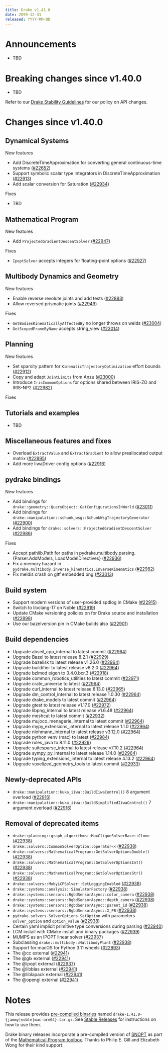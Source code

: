 ```yaml
---
title: Drake v1.41.0
date: 2099-12-31
released: YYYY-MM-DD
---
```


# Announcements

* TBD

# Breaking changes since v1.40.0

* TBD

Refer to our [Drake Stability Guidelines](/stable.html) for our policy
on API changes.

# Changes since v1.40.0

## Dynamical Systems

<!-- <relnotes for systems go here> -->

New features

* Add DiscreteTimeApproximation for converting general continuous-time systems ([#22652][_#22652])
* Support symbolic scalar type integrators in DiscreteTimeApproximation ([#22913][_#22913])
* Add scalar conversion for Saturation ([#22934][_#22934])

Fixes

* TBD

## Mathematical Program

<!-- <relnotes for solvers go here> -->


New features

* Add `ProjectedGradientDescentSolver` ([#22947][_#22947])

Fixes

* `IpoptSolver` accepts integers for floating-point options ([#22927][_#22927])

## Multibody Dynamics and Geometry

<!-- <relnotes for geometry,multibody go here> -->


New features

* Enable reverse revolute joints and add tests ([#22883][_#22883])
* Allow reversed prismatic joints ([#22949][_#22949])

Fixes

* `GetBodiesKinematicallyAffectedBy` no longer throws on welds ([#23004][_#23004])
* `GetScopedFrameByName` accepts string_view ([#23014][_#23014])

## Planning

<!-- <relnotes for planning go here> -->


New features

* Set sparsity pattern for `KinematicTrajectoryOptimization` effort bounds ([#22912][_#22912])
* Copy and adapt `JointLimits` from Anzu ([#23000][_#23000])
* Introduce `IrisCommonOptions` for options shared between IRIS-ZO and IRIS-NP2 ([#22982][_#22982])

Fixes

## Tutorials and examples

<!-- <relnotes for examples,tutorials go here> -->

* TBD

## Miscellaneous features and fixes

<!-- <relnotes for common,math,lcm,lcmtypes,manipulation,perception,visualization go here> -->

* Overload `ExtractValue` and `ExtractGradient` to allow preallocated output matrix ([#22895][_#22895])
* Add more IiwaDriver config options ([#22916][_#22916])

## pydrake bindings

<!-- <relnotes for bindings go here> -->

New features

* Add bindings for `drake::geometry::QueryObject::GetConfigurationsInWorld` ([#23011][_#23011])
* Add bindings for `drake::manipulation::schunk_wsg::SchunkWsgTrajectoryGenerator` ([#22900][_#22900])
* Add bindings for `drake::solvers::ProjectedGradientDescentSolver` ([#22986][_#22986])

Fixes

* Accept pathlib.Path for paths in pydrake.multibody.parsing.{Parser.AddModels, LoadModelDirectives} ([#22936][_#22936])
* Fix a memory hazard in `pydrake.multibody.inverse_kinematics.InverseKinematics` ([#22982][_#22982])
* Fix meldis crash on gltf embedded png ([#23013][_#23013])


## Build system

<!-- <relnotes for cmake,doc,setup,third_party,tools go here> -->

* Support modern versions of user-provided spdlog in CMake ([#22915][_#22915])
* Switch to libclang-17 on Noble ([#22919][_#22919])
* Update CMake versioning policies on for Drake source and installation ([#22898][_#22898])
* Use our bazelversion pin in CMake builds also ([#22901][_#22901])

## Build dependencies

<!-- <relnotes for workspace go here> -->

* Upgrade abseil_cpp_internal to latest commit ([#22964][_#22964])
* Upgrade Bazel to latest release 8.2.1 ([#22929][_#22929])
* Upgrade bazelisk to latest release v1.26.0 ([#22964][_#22964])
* Upgrade buildifier to latest release v8.2.0 ([#22964][_#22964])
* Upgrade bzlmod eigen to 3.4.0.bcr.3 ([#22918][_#22918])
* Upgrade common_robotics_utilities to latest commit ([#22971][_#22971])
* Upgrade crate_universe to latest ([#22964][_#22964])
* Upgrade curl_internal to latest release 8.13.0 ([#22965][_#22965])
* Upgrade dm_control_internal to latest release 1.0.30 ([#22964][_#22964])
* Upgrade drake_models to latest commit ([#22964][_#22964])
* Upgrade gtest to latest release v1.17.0 ([#22972][_#22972])
* Upgrade libpng_internal to latest release v1.6.48 ([#22964][_#22964])
* Upgrade meshcat to latest commit ([#22932][_#22932])
* Upgrade mujoco_menagerie_internal to latest commit ([#22964][_#22964])
* Upgrade mypy_extensions_internal to latest release 1.1.0 ([#22964][_#22964])
* Upgrade nlohmann_internal to latest release v3.12.0 ([#22964][_#22964])
* Upgrade python venv (mac) to latest ([#22984][_#22984])
* Upgrade rules_java to 8.11.0 ([#22929][_#22929])
* Upgrade suitesparse_internal to latest release v7.10.2 ([#22964][_#22964])
* Upgrade sympy_py_internal to latest release 1.14.0 ([#22964][_#22964])
* Upgrade typing_extensions_internal to latest release 4.13.2 ([#22964][_#22964])
* Upgrade voxelized_geometry_tools to latest commit ([#22933][_#22933])


## Newly-deprecated APIs

* `drake::manipulation::kuka_iiwa::BuildIiwaControl()` 8 argument overload ([#22916][_#22916])
* `drake::manipulation::kuka_iiwa::BuildSimplifiedIiwaControl()` 7 argument overload ([#22916][_#22916])

## Removal of deprecated items

* `drake::planning::graph_algorithms::MaxCliqueSolverBase::Clone` ([#22938][_#22938])
* `drake::solvers::CommonSolverOption::operator<<` ([#22938][_#22938])
* `drake::solvers::MathematicalProgram::GetSolverOptionsDouble()` ([#22938][_#22938])
* `drake::solvers::MathematicalProgram::GetSolverOptionsInt()` ([#22938][_#22938])
* `drake::solvers::MathematicalProgram::GetSolverOptionsStr()` ([#22938][_#22938])
* `drake::solvers::MobyLCPSolver::SetLoggingEnabled` ([#22938][_#22938])
* `drake::systems::analysis::SimulatorFactory` ([#22938][_#22938])
* `drake::systems::sensors::RgbdSensorAsync::color_camera` ([#22938][_#22938])
* `drake::systems::sensors::RgbdSensorAsync::depth_camera` ([#22938][_#22938])
* `drake::systems::sensors::RgbdSensorAsync::parent_id` ([#22938][_#22938])
* `drake::systems::sensors::RgbdSensorAsync::X_PB` ([#22938][_#22938])
* `pydrake.solvers.SolverOptions.SetOption` with parameters `solver_option` and `option_value` ([#22938][_#22938])
* Certain yaml implicit primitive type conversions during parsing ([#22940][_#22940])
* LCM install with CMake install and binary packages ([#22939][_#22939])
* MUMPS as an IPOPT linear solver ([#22937][_#22937])
* Subclassing `drake::multibody::MultibodyPlant` ([#22938][_#22938])
* Support for macOS for Python 3.11 wheels ([#22893][_#22893])
* The @cc external ([#22941][_#22941])
* The @glx external ([#22941][_#22941])
* The @ipopt external ([#22937][_#22937])
* The @libblas external ([#22941][_#22941])
* The @liblapack external ([#22941][_#22941])
* The @opengl external ([#22941][_#22941])

# Notes


This release provides [pre-compiled binaries](https://github.com/RobotLocomotion/drake/releases/tag/v1.41.0) named
``drake-1.41.0-{jammy|noble|mac-arm64}.tar.gz``. See [Stable Releases](/from_binary.html#stable-releases) for instructions on how to use them.

Drake binary releases incorporate a pre-compiled version of [SNOPT](https://ccom.ucsd.edu/~optimizers/solvers/snopt/) as part of the
[Mathematical Program toolbox](https://drake.mit.edu/doxygen_cxx/group__solvers.html). Thanks to
Philip E. Gill and Elizabeth Wong for their kind support.

<!-- <begin issue links> -->
[_#22652]: https://github.com/RobotLocomotion/drake/pull/22652
[_#22883]: https://github.com/RobotLocomotion/drake/pull/22883
[_#22893]: https://github.com/RobotLocomotion/drake/pull/22893
[_#22895]: https://github.com/RobotLocomotion/drake/pull/22895
[_#22898]: https://github.com/RobotLocomotion/drake/pull/22898
[_#22900]: https://github.com/RobotLocomotion/drake/pull/22900
[_#22901]: https://github.com/RobotLocomotion/drake/pull/22901
[_#22912]: https://github.com/RobotLocomotion/drake/pull/22912
[_#22913]: https://github.com/RobotLocomotion/drake/pull/22913
[_#22915]: https://github.com/RobotLocomotion/drake/pull/22915
[_#22916]: https://github.com/RobotLocomotion/drake/pull/22916
[_#22918]: https://github.com/RobotLocomotion/drake/pull/22918
[_#22919]: https://github.com/RobotLocomotion/drake/pull/22919
[_#22927]: https://github.com/RobotLocomotion/drake/pull/22927
[_#22929]: https://github.com/RobotLocomotion/drake/pull/22929
[_#22932]: https://github.com/RobotLocomotion/drake/pull/22932
[_#22933]: https://github.com/RobotLocomotion/drake/pull/22933
[_#22934]: https://github.com/RobotLocomotion/drake/pull/22934
[_#22936]: https://github.com/RobotLocomotion/drake/pull/22936
[_#22937]: https://github.com/RobotLocomotion/drake/pull/22937
[_#22938]: https://github.com/RobotLocomotion/drake/pull/22938
[_#22939]: https://github.com/RobotLocomotion/drake/pull/22939
[_#22940]: https://github.com/RobotLocomotion/drake/pull/22940
[_#22941]: https://github.com/RobotLocomotion/drake/pull/22941
[_#22947]: https://github.com/RobotLocomotion/drake/pull/22947
[_#22949]: https://github.com/RobotLocomotion/drake/pull/22949
[_#22964]: https://github.com/RobotLocomotion/drake/pull/22964
[_#22965]: https://github.com/RobotLocomotion/drake/pull/22965
[_#22971]: https://github.com/RobotLocomotion/drake/pull/22971
[_#22972]: https://github.com/RobotLocomotion/drake/pull/22972
[_#22982]: https://github.com/RobotLocomotion/drake/pull/22982
[_#22984]: https://github.com/RobotLocomotion/drake/pull/22984
[_#22986]: https://github.com/RobotLocomotion/drake/pull/22986
[_#23000]: https://github.com/RobotLocomotion/drake/pull/23000
[_#23004]: https://github.com/RobotLocomotion/drake/pull/23004
[_#23011]: https://github.com/RobotLocomotion/drake/pull/23011
[_#23013]: https://github.com/RobotLocomotion/drake/pull/23013
[_#23014]: https://github.com/RobotLocomotion/drake/pull/23014
<!-- <end issue links> -->

<!--
  Current oldest_commit 97cb91e9ccad081e6521d50a26ba7186f0ebe6d5 (exclusive).
  Current newest_commit a7bc86b36c9660783edbdb35664ff71b8da3d91b (inclusive).
-->
